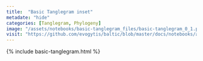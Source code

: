 ```yaml
---
title:  "Basic Tanglegram inset"
metadate: "hide"
categories: [Tanglegram, Phylogeny]
image: "/assets/notebooks/basic-tanglegram_files/basic-tanglegram_0_1.png"
visit: "https://github.com/evogytis/baltic/blob/master/docs/notebooks/austechia.ipynb"
---
```


{% include basic-tanglegram.html %}
